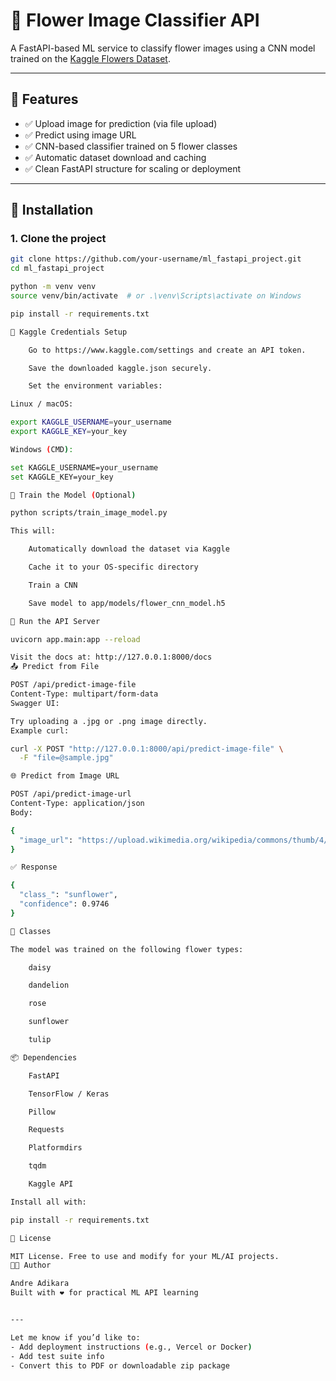 # 🌸 Flower Image Classifier API

A FastAPI-based ML service to classify flower images using a CNN model trained on the [Kaggle Flowers Dataset](https://www.kaggle.com/datasets/alxmamaev/flowers-recognition).

---

## 🚀 Features

- ✅ Upload image for prediction (via file upload)
- ✅ Predict using image URL
- ✅ CNN-based classifier trained on 5 flower classes
- ✅ Automatic dataset download and caching
- ✅ Clean FastAPI structure for scaling or deployment

---

## 🔧 Installation

### 1. Clone the project

```bash
git clone https://github.com/your-username/ml_fastapi_project.git
cd ml_fastapi_project

python -m venv venv
source venv/bin/activate  # or .\venv\Scripts\activate on Windows

pip install -r requirements.txt

🔐 Kaggle Credentials Setup

    Go to https://www.kaggle.com/settings and create an API token.

    Save the downloaded kaggle.json securely.

    Set the environment variables:

Linux / macOS:

export KAGGLE_USERNAME=your_username
export KAGGLE_KEY=your_key

Windows (CMD):

set KAGGLE_USERNAME=your_username
set KAGGLE_KEY=your_key

🧠 Train the Model (Optional)

python scripts/train_image_model.py

This will:

    Automatically download the dataset via Kaggle

    Cache it to your OS-specific directory

    Train a CNN

    Save model to app/models/flower_cnn_model.h5

🔌 Run the API Server

uvicorn app.main:app --reload

Visit the docs at: http://127.0.0.1:8000/docs
📤 Predict from File

POST /api/predict-image-file
Content-Type: multipart/form-data
Swagger UI:

Try uploading a .jpg or .png image directly.
Example curl:

curl -X POST "http://127.0.0.1:8000/api/predict-image-file" \
  -F "file=@sample.jpg"

🌐 Predict from Image URL

POST /api/predict-image-url
Content-Type: application/json
Body:

{
  "image_url": "https://upload.wikimedia.org/wikipedia/commons/thumb/4/40/Sunflower_sky_backdrop.jpg/800px-Sunflower_sky_backdrop.jpg"
}

✅ Response

{
  "class_": "sunflower",
  "confidence": 0.9746
}

🧪 Classes

The model was trained on the following flower types:

    daisy

    dandelion

    rose

    sunflower

    tulip

📦 Dependencies

    FastAPI

    TensorFlow / Keras

    Pillow

    Requests

    Platformdirs

    tqdm

    Kaggle API

Install all with:

pip install -r requirements.txt

📝 License

MIT License. Free to use and modify for your ML/AI projects.
👨‍💻 Author

Andre Adikara
Built with ❤️ for practical ML API learning


---

Let me know if you’d like to:
- Add deployment instructions (e.g., Vercel or Docker)
- Add test suite info
- Convert this to PDF or downloadable zip package